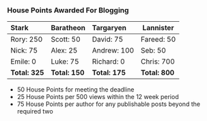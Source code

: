 ### House Points Awarded For Blogging
| Stark | Baratheon | Targaryen | Lannister |
| :--- | :----- | :---------------- | ------------- |
| Rory: 250 | Scott: 50 | David: 75 | Fareed: 50 |
| Nick: 75 | Alex: 25 | Andrew: 100 | Seb: 50 |
| Emile: 0 | Luke: 75 | Richard: 0 | Chris: 700 |
| **Total: 325** | **Total: 150** | **Total: 175** | **Total: 800** |

- 50 House Points for meeting the deadline
- 25 House Points per 500 views within the 12 week period
- 75 House Points per author for any publishable posts beyond the required two
